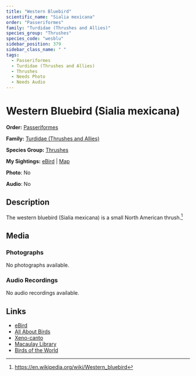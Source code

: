 ```yaml
---
title: "Western Bluebird"
scientific_name: "Sialia mexicana"
order: "Passeriformes"
family: "Turdidae (Thrushes and Allies)"
species_group: "Thrushes"
species_code: "wesblu"
sidebar_position: 379
sidebar_class_name: " "
tags: 
  - Passeriformes
  - Turdidae (Thrushes and Allies)
  - Thrushes
  - Needs Photo
  - Needs Audio
---
```


# Western Bluebird (Sialia mexicana)

**Order:** [Passeriformes](/tags/passeriformes)

**Family:** [Turdidae (Thrushes and Allies)](/tags/turdidae-thrushes-and-allies)

**Species Group:** [Thrushes](/tags/thrushes)

**My Sightings:** [eBird](https://ebird.org/lifelist?r=world&time=life&spp=wesblu) | [Map](/map?species_code=wesblu)

**Photo**: No 

**Audio**: No

## Description
The western bluebird (Sialia mexicana) is a small North American thrush.[^1]

[^1]: https://en.wikipedia.org/wiki/Western_bluebird

## Media
### Photographs
No photographs available.

### Audio Recordings
No audio recordings available.

## Links
* [eBird](https://ebird.org/species/wesblu) 
* [All About Birds](https://www.allaboutbirds.org/guide/wesblu) 
* [Xeno-canto](https://www.xeno-canto.org/species/sialia-mexicana) 
* [Macaulay Library](https://search.macaulaylibrary.org/catalog?taxonCode=wesblu&sort=rating_rank_desc)
* [Birds of the World](https://birdsoftheworld.org/bow/species/wesblu)
